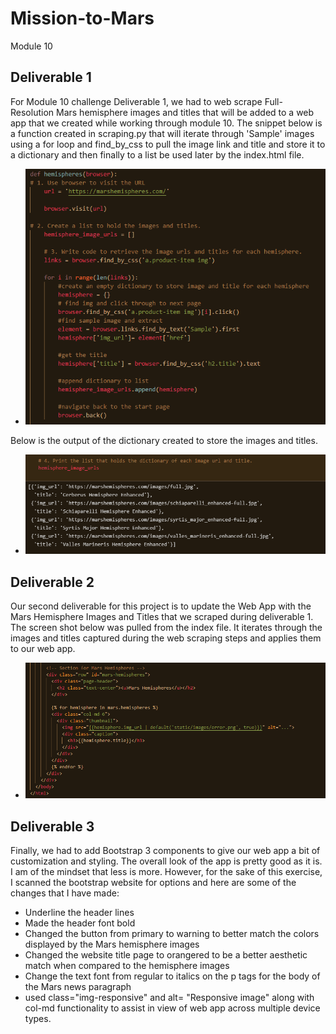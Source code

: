 # Mission-to-Mars
Module 10
## Deliverable 1
 For Module 10 challenge Deliverable 1, we had to web scrape Full-Resolution Mars hemisphere images and titles that will be added to a web app that we created while working through module 10.  The snippet below is a function created in scraping.py that will iterate through 'Sample' images using a for loop and find_by_css to pull the image link and title and store it to a dictionary and then finally to a list be used later by the index.html file.
 
 * ![WebScraping](Resources/WebScraping.PNG)
 
 Below is the output of the dictionary created to store the images and titles.
 
  * ![title_image](Resources/title_image.PNG)
  
## Deliverable 2
 Our second deliverable for this project is to update the Web App with the Mars Hemisphere Images and Titles that we scraped during deliverable 1.  The screen shot below was pulled from the index file. It iterates through the images and titles captured during the web scraping steps and applies them to our web app.
 
  * ![Index_html_mars_hemi](Resources/Index_html_mars_hemi.PNG)
  
## Deliverable 3

 Finally, we had to add Bootstrap 3 components to give our web app a bit of customization and styling.  The overall look of the app is pretty good as it is.  I am of the mindset that less is more.  However, for the sake of this exercise, I scanned the bootstrap website for options and here are some of the changes that I have made:
 * Underline the header lines
 * Made the header font bold
 * Changed the button from primary to warning to better match the colors displayed by the Mars hemisphere images
 * Changed the website title page to orangered to be a better aesthetic match when compared to the hemisphere images
 * Change the text font from regular to italics on the p tags for the body of the Mars news paragraph
 * used class="img-responsive" and alt= "Responsive image" along with col-md functionality to assist in view of web app across multiple device types.
